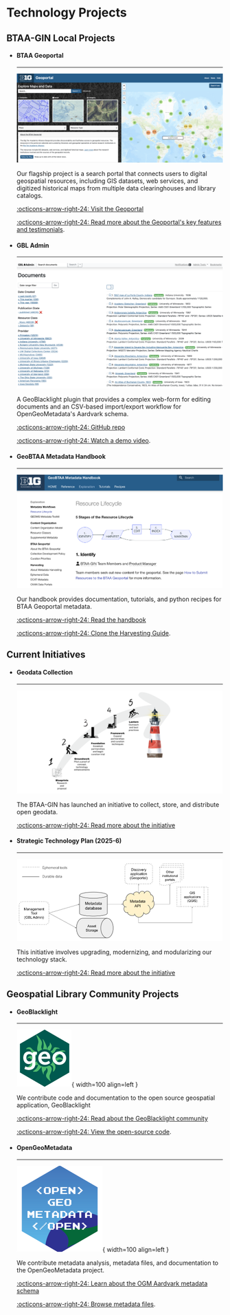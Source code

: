 # Technology Projects

## BTAA-GIN Local Projects

<div class="grid cards" markdown>

-   #### BTAA Geoportal

    ---

    ![](../images/geoportal-homepage.png)
	
    Our flagship project is a search portal that connects users to digital geospatial resources, including GIS datasets, web services, and digitized historical maps from multiple data clearinghouses and library catalogs. 

    [:octicons-arrow-right-24: Visit the Geoportal](https://geo.btaa.org)
    
	[:octicons-arrow-right-24: Read more about the Geoportal's key features and testimonials](geoportal.md).

-  #### GBL Admin

    ---
        
    ![](../images/gbl-admin.png) 
    
    A GeoBlacklight plugin that provides a complex web-form for editing documents and an CSV-based import/export workflow for OpenGeoMetadata's Aardvark schema.

    [:octicons-arrow-right-24: GitHub repo](https://github.com/geobtaa/geoblacklight_admin)
    
	[:octicons-arrow-right-24: Watch a demo video](https://www.youtube.com/watch?v=lWjcr-Ow228).


-  #### GeoBTAA Metadata Handbook

    ---
        
    ![](../images/handbook.png)
	
    Our handbook provides documentation, tutorials, and python recipes for BTAA Geoportal metadata. 

    [:octicons-arrow-right-24: Read the handbook](https://z.umn.edu/gbl-handbook)
    
	[:octicons-arrow-right-24: Clone the Harvesting Guide](https://github.com/geobtaa/harvesting-guide).
	
</div>

## Current Initiatives

<div class="grid cards" markdown>
	
-  #### Geodata Collection

    ---
        
    ![](../images/geodata-collection.png)
	
    The BTAA-GIN has launched an initiative to collect, store, and distribute open geodata. 

    [:octicons-arrow-right-24: Read more about the initiative](geodata-collection.md)
    
    
    
-  #### Strategic Technology Plan (2025-6)

    ---
        
    ![](../images/strategic-tech-plan.png)
	
    This initiative involves upgrading, modernizing, and modularizing our technology stack. 

    [:octicons-arrow-right-24: Read more about the initiative](strategic-tech-plan-2025.md)
    

</div>


## Geospatial Library Community Projects

<div class="grid cards" markdown>

-  #### GeoBlacklight

    ---
    
    ![](../images/geoblacklight-logo.png){ width=100 align=left }
	
    We contribute code and documentation to the open source geospatial application, GeoBlacklight

    [:octicons-arrow-right-24: Read about the GeoBlacklight community](https://geoblacklight.org)
    
	[:octicons-arrow-right-24: View the open-source code](https://github.com/geoblacklight/geoblacklight).
    
-  #### OpenGeoMetadata
    
    ---
    
    ![](../images/ogm-logo.png){ width=100 align=left }
	
    We contribute metadata analysis, metadata files, and documentation to the OpenGeoMetadata project.

    [:octicons-arrow-right-24: Learn about the OGM Aardvark metadata schema](https://opengeometadata.org)
    
	[:octicons-arrow-right-24: Browse metadata files](https://github.com/opengeometadata).

</div>



